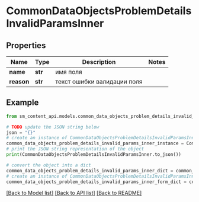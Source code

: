 # CommonDataObjectsProblemDetailsInvalidParamsInner


## Properties

Name | Type | Description | Notes
------------ | ------------- | ------------- | -------------
**name** | **str** | имя поля | 
**reason** | **str** | текст ошибки валидации поля | 

## Example

```python
from sm_content_api.models.common_data_objects_problem_details_invalid_params_inner import CommonDataObjectsProblemDetailsInvalidParamsInner

# TODO update the JSON string below
json = "{}"
# create an instance of CommonDataObjectsProblemDetailsInvalidParamsInner from a JSON string
common_data_objects_problem_details_invalid_params_inner_instance = CommonDataObjectsProblemDetailsInvalidParamsInner.from_json(json)
# print the JSON string representation of the object
print(CommonDataObjectsProblemDetailsInvalidParamsInner.to_json())

# convert the object into a dict
common_data_objects_problem_details_invalid_params_inner_dict = common_data_objects_problem_details_invalid_params_inner_instance.to_dict()
# create an instance of CommonDataObjectsProblemDetailsInvalidParamsInner from a dict
common_data_objects_problem_details_invalid_params_inner_form_dict = common_data_objects_problem_details_invalid_params_inner.from_dict(common_data_objects_problem_details_invalid_params_inner_dict)
```
[[Back to Model list]](../README.md#documentation-for-models) [[Back to API list]](../README.md#documentation-for-api-endpoints) [[Back to README]](../README.md)



